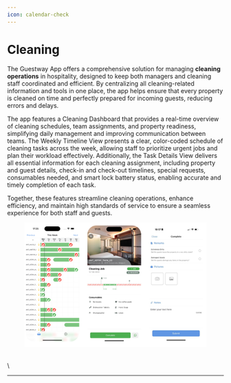 ```yaml
---
icon: calendar-check
---
```


# Cleaning

The Guestway App offers a comprehensive solution for managing **cleaning operations** in hospitality, designed to keep both managers and cleaning staff coordinated and efficient. By centralizing all cleaning-related information and tools in one place, the app helps ensure that every property is cleaned on time and perfectly prepared for incoming guests, reducing errors and delays.

The app features a Cleaning Dashboard that provides a real-time overview of cleaning schedules, team assignments, and property readiness, simplifying daily management and improving communication between teams. The Weekly Timeline View presents a clear, color-coded schedule of cleaning tasks across the week, allowing staff to prioritize urgent jobs and plan their workload effectively. Additionally, the Task Details View delivers all essential information for each cleaning assignment, including property and guest details, check-in and check-out timelines, special requests, consumables needed, and smart lock battery status, enabling accurate and timely completion of each task.

Together, these features streamline cleaning operations, enhance efficiency, and maintain high standards of service to ensure a seamless experience for both staff and guests.



<div align="center"><figure><img src="../../.gitbook/assets/Screenshot 2025-05-30 alle 14.57.45.png" alt=""><figcaption></figcaption></figure></div>

\
\




***
